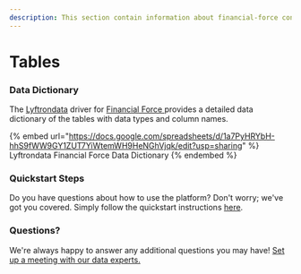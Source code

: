 ```yaml
---
description: This section contain information about financial-force connector tables information
---
```


# Tables

### Data Dictionary

The [Lyftrondata](https://www.lyftrondata.com/) driver for [Financial Force](https://www.lyftrondata.com/integration/financial-force/)[ ](https://www.lyftrondata.com/integration/financial-force/)provides a detailed data dictionary of the tables with data types and column names.

{% embed url="https://docs.google.com/spreadsheets/d/1a7PyHRYbH-hhS9fWW9GY1ZUT7YiWtemWH9HeNGhVjqk/edit?usp=sharing" %}
Lyftrondata Financial Force Data Dictionary
{% endembed %}

### Quickstart Steps

Do you have questions about how to use the platform? Don't worry; we've got you covered. Simply follow the quickstart instructions [here](../../../../quickstart-steps.md).

### Questions? <a href="#questions" id="questions"></a>

We're always happy to answer any additional questions you may have! [Set up a meeting with our data experts.](https://www.lyftrondata.com/book-a-meeting/)

